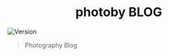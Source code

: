<h1 align="center">photoby BLOG</h1>
<p>
  <img alt="Version" src="https://img.shields.io/badge/version-1.4.1-blue.svg?cacheSeconds=2592000" />
</p>

> Photography Blog
